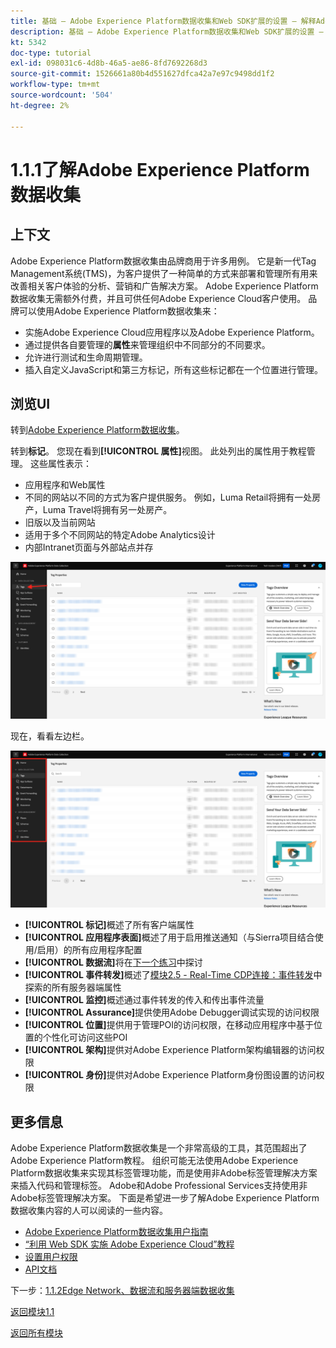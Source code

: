 ```yaml
---
title: 基础 — Adobe Experience Platform数据收集和Web SDK扩展的设置 — 解释Adobe Experience Platform数据收集
description: 基础 — Adobe Experience Platform数据收集和Web SDK扩展的设置 — 解释Adobe Experience Platform数据收集
kt: 5342
doc-type: tutorial
exl-id: 098031c6-4d8b-46a5-ae86-8fd7692268d3
source-git-commit: 1526661a80b4d551627dfca42a7e97c9498dd1f2
workflow-type: tm+mt
source-wordcount: '504'
ht-degree: 2%

---
```


# 1.1.1了解Adobe Experience Platform数据收集

## 上下文

Adobe Experience Platform数据收集由品牌商用于许多用例。 它是新一代Tag Management系统(TMS)，为客户提供了一种简单的方式来部署和管理所有用来改善相关客户体验的分析、营销和广告解决方案。 Adobe Experience Platform数据收集无需额外付费，并且可供任何Adobe Experience Cloud客户使用。 品牌可以使用Adobe Experience Platform数据收集来：

- 实施Adobe Experience Cloud应用程序以及Adobe Experience Platform。
- 通过提供各自要管理的&#x200B;**属性**&#x200B;来管理组织中不同部分的不同要求。
- 允许进行测试和生命周期管理。
- 插入自定义JavaScript和第三方标记，所有这些标记都在一个位置进行管理。

## 浏览UI

转到[Adobe Experience Platform数据收集](https://experience.adobe.com/#/data-collection/)。

转到&#x200B;**标记**。 您现在看到&#x200B;**[!UICONTROL 属性]**&#x200B;视图。 此处列出的属性用于教程管理。 这些属性表示：

- 应用程序和Web属性
- 不同的网站以不同的方式为客户提供服务。 例如，Luma Retail将拥有一处房产，Luma Travel将拥有另一处房产。
- 旧版以及当前网站
- 适用于多个不同网站的特定Adobe Analytics设计
- 内部Intranet页面与外部站点并存

![启动项属性视图](./images/launch1.png)

现在，看看左边栏。

![启动左边栏](./images/launch2.png)

- **[!UICONTROL 标记]**&#x200B;概述了所有客户端属性
- **[!UICONTROL 应用程序表面]**&#x200B;概述了用于启用推送通知（与Sierra项目结合使用/启用）的所有应用程序配置
- **[!UICONTROL 数据流]**&#x200B;将在[下一个练习](./ex2.md)中探讨
- **[!UICONTROL 事件转发]**&#x200B;概述了[模块2.5 - Real-Time CDP连接：事件转发](./../../../modules/rtcdp-b2c/module2.5/aep-data-collection-ssf.md)中探索的所有服务器端属性
- **[!UICONTROL 监控]**&#x200B;概述通过事件转发的传入和传出事件流量
- **[!UICONTROL Assurance]**&#x200B;提供使用Adobe Debugger调试实现的访问权限
- **[!UICONTROL 位置]**&#x200B;提供用于管理POI的访问权限，在移动应用程序中基于位置的个性化可访问这些POI
- **[!UICONTROL 架构]**&#x200B;提供对Adobe Experience Platform架构编辑器的访问权限
- **[!UICONTROL 身份]**&#x200B;提供对Adobe Experience Platform身份图设置的访问权限

## 更多信息

Adobe Experience Platform数据收集是一个非常高级的工具，其范围超出了Adobe Experience Platform教程。 组织可能无法使用Adobe Experience Platform数据收集来实现其标签管理功能，而是使用非Adobe标签管理解决方案来插入代码和管理标签。 Adobe和Adobe Professional Services支持使用非Adobe标签管理解决方案。
下面是希望进一步了解Adobe Experience Platform数据收集内容的人可以阅读的一些内容。

- [Adobe Experience Platform数据收集用户指南](https://experienceleague.adobe.com/docs/experience-platform/tags/home.html?lang=zh-Hans)
- [“利用 Web SDK 实施 Adobe Experience Cloud”教程](https://experienceleague.adobe.com/docs/platform-learn/implement-web-sdk/overview.html?lang=zh-Hans)
- [设置用户权限](https://experienceleague.adobe.com/docs/experience-platform/tags/admin/user-permissions.html?lang=zh-Hans)
- [API文档](https://developer.adobelaunch.com/api/)

下一步：[1.1.2Edge Network、数据流和服务器端数据收集](./ex2.md)

[返回模块1.1](./data-ingestion-launch-web-sdk.md)

[返回所有模块](./../../../overview.md)
